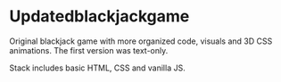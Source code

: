 # Updatedblackjackgame

Original blackjack game with more organized code, visuals and 3D CSS animations. The first version was text-only.

Stack includes basic HTML, CSS and vanilla JS.


